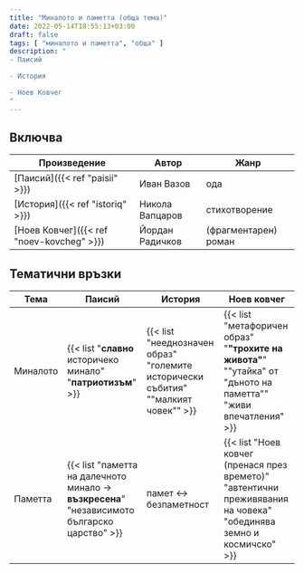 ```yaml
---
title: "Миналото и паметта (обща тема)"
date: 2022-05-14T18:55:13+03:00
draft: false
tags: [ "миналото и паметта", "обща" ]
description: "
- Паисий

- История

- Ноев Ковчег
"
---
```


## Включва

| Произведение | Автор | Жанр |
|--------------|-------|------|
| [Паисий]({{< ref "paisii" >}}) | Иван Вазов | ода |
| [История]({{< ref "istoriq" >}}) | Никола Вапцаров | стихотворение |
| [Ноев Ковчег]({{< ref "noev-kovcheg" >}}) | Йордан Радичков | (фрагментарен) роман |


## Тематични връзки

| Тема | Паисий | История | Ноев ковчег |
|------|--------|---------|-------------|
| Миналото | {{< list "**славно** историчеко минало" "**патриотизъм**" >}} | {{< list "нееднозначен образ" "големите исторически събития" "\"малкият човек\"" >}} | {{< list "метафоричен образ" "**\"трохите на живота\"**" "\"утайка\" от \"дъното на паметта\"" "живи впечатления" >}} |
| Паметта | {{< list "паметта на далечното минало -> **възкресена**" "независимото българско царство" >}} | памет <-> безпаметност | {{< list "Ноев ковчег (пренася през времето)" "автентични преживявания на човека" "обединява земно и космичско" >}} |
